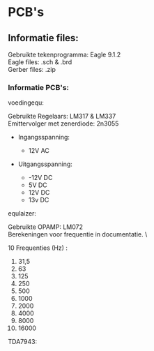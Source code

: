 # PCB's

## Informatie files:
Gebruikte tekenprogramma: Eagle 9.1.2 \
Eagle files: .sch & .brd \
Gerber files: .zip

### Informatie PCB's:
voedingequ:

Gebruikte Regelaars: LM317 & LM337 \
Emittervolger met zenerdiode: 2n3055

* Ingangsspanning:
  * 12V AC

* Uitgangsspanning:
  * -12V DC
  *   5V DC
  *  12V DC
  *  13v DC   

equlaizer:

Gebruikte OPAMP: LM072 \
Berekeningen voor frequentie in documentatie. \ 

10 Frequenties (Hz) :
1. 31,5
2. 63
3. 125
4. 250
5. 500
6. 1000
7. 2000
8. 4000
9. 8000
10. 16000

TDA7943:


